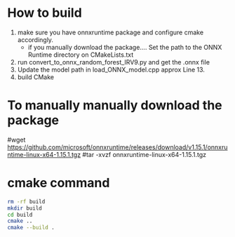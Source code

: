 # How to build
1. make sure you have onnxruntime package and configure cmake accordingly. 
    - if you manually download the package.... Set the path to the ONNX Runtime directory on CMakeLists.txt
2. run convert_to_onnx_random_forest_IRV9.py and get the .onnx file
3. Update the model path in load_ONNX_model.cpp approx Line 13.
3. build CMake

# To manually manually download the package
#wget https://github.com/microsoft/onnxruntime/releases/download/v1.15.1/onnxruntime-linux-x64-1.15.1.tgz
#tar -xvzf onnxruntime-linux-x64-1.15.1.tgz

# cmake command
```bash
rm -rf build
mkdir build
cd build
cmake ..
cmake --build .
```
